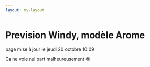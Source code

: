```yaml
---
layout: my-layout
---
```



# Prevision Windy, modèle Arome
page mise à jour le jeudi 20 octobre 10:09


Ca ne vole nul part malheureusement 😢


